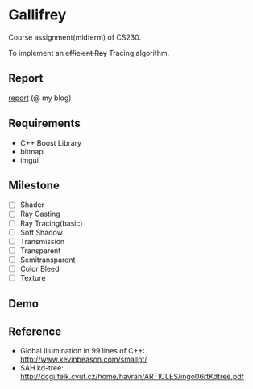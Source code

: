 # Gallifrey
Course assignment(midterm) of CS230.

To implement an <del>efficient Ray</del> Tracing algorithm.

## Report

[report](http://blog.expye.com/post/study/2017-03-25-ray-Tracer) (@ my blog)


## Requirements

- C++ Boost Library
- bitmap
- imgui

## Milestone
- [ ] Shader
- [ ] Ray Casting
- [ ] Ray Tracing(basic)
- [ ] Soft Shadow 
- [ ] Transmission
- [ ] Transparent
- [ ] Semitransparent
- [ ] Color Bleed
- [ ] Texture

## Demo

## Reference
- Global Illumination in 99 lines of C++: http://www.kevinbeason.com/smallpt/
- SAH kd-tree: http://dcgi.felk.cvut.cz/home/havran/ARTICLES/ingo06rtKdtree.pdf

